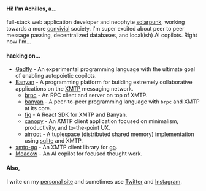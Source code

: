 #### Hi! I'm Achilles, a...

full-stack web application developer and neophyte [solarpunk](https://en.wikipedia.org/wiki/Solarpunk), working towards a more [convivial](https://www.amazon.com/Tools-Conviviality-Ivan-Illich/dp/1842300113) society. I'm super excited about peer to peer message passing, decentralized databases, and local(ish) AI copilots. Right now I'm...

#### hacking on...

- [Gadfly](https://github.com/killthebuddh4/gadfly) - An experimental programming language with the ultimate goal of enabling autopoietic copilots.
- [Banyan](https://github.com/banyan-cpu/banyan) - A programming platform for building extremely collaborative applications on the [XMTP](https://xmtp.org) messaging network.
  - [brpc](https://github.com/banyan-cpu/banyan/packages/brpc) - An RPC client and server on top of XMTP.
  - [banyan](https://github.com/banyan-cpu/banyan/apps/banyan) - A peer-to-peer programming language with `brpc` and XMTP at its core.
  - [fig](https://github.com/banyan-cpu/packages/fig) - A React SDK for XMTP and Banyan.
  - [canopy](https://github.com/banyan-cpu/apps/canopy) - An XMTP client application focused on minimalism, productivity, and to-the-point UX.
  - [airroot](https://github.com/banyan-cpu/banyan/apps/fig) - A tuplespace (distributed shared memory) implementation using [sqlite](https://www.sqlite.org/) and XMTP.
- [xmtp-go](https://github.com/killthebuddh4/xmtp-go) - An XMTP client library for [go](https://go.dev).
- [Meadow](https://github.com/meadow-sh/meadow) - An AI copilot for focused thought work.

#### Also,

I write on my [personal site](https://killthebuddha.pub) and sometimes use [Twitter](https://twitter.com/killthebuddha_) and [Instagram](https://instagram.com/killthebuddh4).
